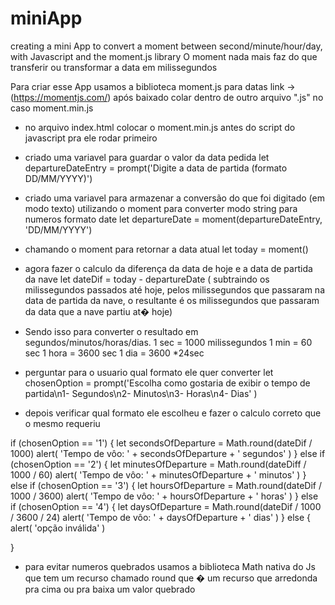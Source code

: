 # miniApp
 creating a mini App to convert a moment between second/minute/hour/day, with Javascript and the moment.js library
O moment nada mais faz do que transferir ou transformar a data em milissegundos

Para criar esse App usamos a biblioteca moment.js para datas link -> (https://momentjs.com/) 
após baixado colar dentro de outro arquivo ".js" no caso moment.min.js 

- no arquivo index.html colocar o moment.min.js antes do script do javascript pra ele rodar primeiro

- criado uma variavel para guardar o valor da data pedida 
let departureDateEntry = prompt('Digite a data de partida (formato DD/MM/YYYY)')

- criado uma variavel para armazenar a conversão do que foi digitado (em modo texto) utilizando o moment para converter modo string para numeros formato date
let departureDate = moment(departureDateEntry, 'DD/MM/YYYY')

- chamando o moment para retornar a data atual
let today = moment()

- agora fazer o calculo da diferença da data de hoje e a data de partida da nave
let dateDif = today - departureDate
( subtraindo os milissegundos passados até hoje, pelos milissegundos que passaram na data de partida da nave, o resultante é os milissegundos que passaram da data que a nave partiu at� hoje)

- Sendo isso para converter o resultado em segundos/minutos/horas/dias.
1 sec = 1000 milissegundos 
1 min = 60 sec
1 hora = 3600 sec
1 dia = 3600 *24sec

- perguntar para o usuario qual formato ele quer converter 
let chosenOption = prompt('Escolha como gostaria de exibir o tempo de partida\n1- Segundos\n2- Minutos\n3- Horas\n4- Dias'
)

- depois verificar qual formato ele escolheu e fazer o calculo correto que o mesmo requeriu

if (chosenOption == '1') {
let secondsOfDeparture = Math.round(dateDif / 1000)
alert( 'Tempo de vôo: ' + secondsOfDeparture + ' segundos' )
} else if (chosenOption == '2') {
let minutesOfDeparture = Math.round(dateDiff / 1000 / 60)
alert( 'Tempo de vôo: ' + minutesOfDeparture + ' minutos' )
} else if (chosenOption == '3') {
let hoursOfDeparture = Math.round(dateDif / 1000 / 3600)
alert( 'Tempo de vôo: ' + hoursOfDeparture + ' horas' )
} else if (chosenOption == '4') {
let daysOfDeparture = Math.round(dateDif / 1000 / 3600 / 24)
alert( 'Tempo de vôo: ' + daysOfDeparture + ' dias' )
} else {
alert( 'opção inválida' )

}

- para evitar numeros quebrados usamos a biblioteca Math nativa do Js
que tem um recurso chamado round que � um recurso que arredonda pra cima ou pra baixa um valor quebrado

